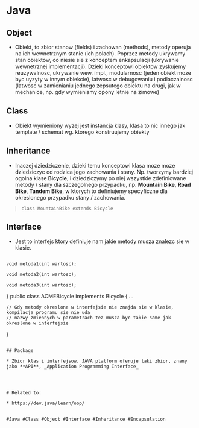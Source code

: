 # Java

## Object

* Obiekt, to zbior stanow (fields) i zachowan (methods),  metody operuja na ich wewnetrznym stanie (ich polach). Poprzez metody ukrywamy stan obiektow, co niesie sie z konceptem enkapsulacji (ukrywanie wewnetrznej implementacji). Dzieki konceptowi obiektow zyskujemy reuzywalnosc, ukrywanie wew. impl., modularnosc (jeden obiekt moze byc uyzyty w innym obiekcie), latwosc w debugowaniu i podlaczalnosc (latwosc w zamienianiu jednego zepsutego obiektu na drugi, jak w mechanice, np. gdy wymieniamy opony letnie na zimowe)

## Class

* Obiekt wymieniony wyzej jest instancja klasy, klasa to nic innego jak template / schemat wg. ktorego konstruujemy obiekty

## Inheritance

* Inaczej dziedziczenie, dzieki temu konceptowi klasa moze moze dziedziczyc od rodzica jego zachowania i stany. Np. tworzymy bardziej ogolna klase **Bicycle**, i dziedziczymy po niej wszystkie zdefiniowane metody / stany dla szczegolnego przypadku, np. **Mountain Bike**, **Road Bike**, **Tandem Bike**, w ktorych to definiujemy specyficzne dla okreslonego przypadku stany / zachowania. 
> ```class MountainBike extends Bicycle```

## Interface

* Jest to interfejs ktory definiuje nam jakie metody musza znalezc sie w klasie.
> ```interface Bicycle {
	void metoda1(int wartosc);

	void metoda2(int wartosc);

	void metoda3(int wartosc);
}
public class ACMEBicycle implements Bicycle {
	...

	// Gdy metody okreslone w interfejsie nie znajda sie w klasie, kompilacja programu sie nie uda
	// nazwy zmiennych w parametrach tez musza byc takie same jak okreslone w interfejsie
}
```

## Package

* Zbior klas i interfejsow, JAVA platform oferuje taki zbior, znany jako **API**, _Application Programming Interface_




# Related to:

* https://dev.java/learn/oop/


#Java #Class #Object #Interface #Inheritance #Encapsulation
